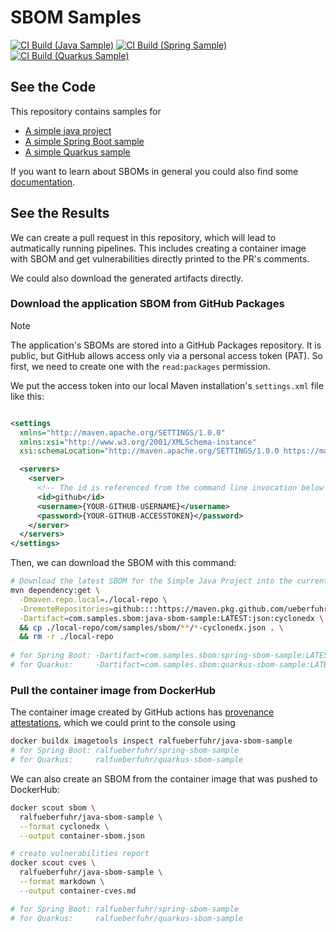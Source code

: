 # SBOM Samples

[![CI Build (Java Sample)](https://github.com/ueberfuhr-samples/sbom/actions/workflows/ci-java.yml/badge.svg)](https://github.com/ueberfuhr-samples/sbom/actions/workflows/ci-java.yml)
[![CI Build (Spring Sample)](https://github.com/ueberfuhr-samples/sbom/actions/workflows/ci-spring.yml/badge.svg)](https://github.com/ueberfuhr-samples/sbom/actions/workflows/ci-spring.yml)
[![CI Build (Quarkus Sample)](https://github.com/ueberfuhr-samples/sbom/actions/workflows/ci-quarkus.yml/badge.svg)](https://github.com/ueberfuhr-samples/sbom/actions/workflows/ci-quarkus.yml)

## See the Code

This repository contains samples for

- [A simple java project](java-sbom-sample)
- [A simple Spring Boot sample](spring-sbom-sample)
- [A simple Quarkus sample](quarkus-sbom-sample)

If you want to learn about SBOMs in general you could also
find some [documentation](docs/README.md).

## See the Results

We can create a pull request in this repository, which will lead to autmatically running pipelines.
This includes creating a container image with SBOM and get vulnerabilities directly printed to the PR's comments.

We could also download the generated artifacts directly.

### Download the application SBOM from GitHub Packages

> [!NOTE]
> The application's SBOMs are stored into a GitHub Packages repository. It is public, but GitHub allows access only via
> a personal access token (PAT). So first, we need to create one with the `read:packages` permission.

We put the access token into our local Maven installation's `settings.xml` file like this:

```xml

<settings
  xmlns="http://maven.apache.org/SETTINGS/1.0.0"
  xmlns:xsi="http://www.w3.org/2001/XMLSchema-instance"
  xsi:schemaLocation="http://maven.apache.org/SETTINGS/1.0.0 https://maven.apache.org/xsd/settings-1.0.0.xsd">

  <servers>
    <server>
      <!-- The id is referenced from the command line invocation below -->
      <id>github</id>
      <username>{YOUR-GITHUB-USERNAME}</username>
      <password>{YOUR-GITHUB-ACCESSTOKEN}</password>
    </server>
  </servers>
</settings>
```

Then, we can download the SBOM with this command:

```bash
# Download the latest SBOM for the Simple Java Project into the current working directory
mvn dependency:get \
  -Dmaven.repo.local=./local-repo \
  -DremoteRepositories=github::::https://maven.pkg.github.com/ueberfuhr-samples/sbom/ \
  -Dartifact=com.samples.sbom:java-sbom-sample:LATEST:json:cyclonedx \
  && cp ./local-repo/com/samples/sbom/**/*-cyclonedx.json . \
  && rm -r ./local-repo
   
# for Spring Boot: -Dartifact=com.samples.sbom:spring-sbom-sample:LATEST:json:cyclonedx
# for Quarkus:     -Dartifact=com.samples.sbom:quarkus-sbom-sample:LATEST:json:cyclonedx
```

### Pull the container image from DockerHub

The container image created by GitHub actions
has [provenance attestations](https://docs.docker.com/build/metadata/attestations/slsa-provenance/), which we could
print to the console using

```bash
docker buildx imagetools inspect ralfueberfuhr/java-sbom-sample
# for Spring Boot: ralfueberfuhr/spring-sbom-sample
# for Quarkus:     ralfueberfuhr/quarkus-sbom-sample
```

We can also create an SBOM from the container image that was pushed to DockerHub:

```bash
docker scout sbom \
  ralfueberfuhr/java-sbom-sample \
  --format cyclonedx \
  --output container-sbom.json

# create vulnerabilities report
docker scout cves \
  ralfueberfuhr/java-sbom-sample \
  --format markdown \
  --output container-cves.md

# for Spring Boot: ralfueberfuhr/spring-sbom-sample
# for Quarkus:     ralfueberfuhr/quarkus-sbom-sample
```
